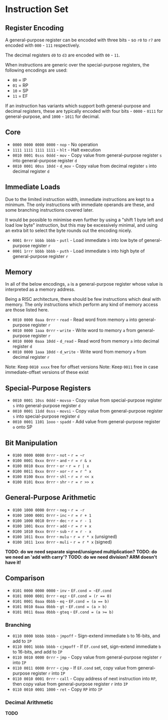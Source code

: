 # Instruction Set

## Register Encoding

A general-purpose register can be encoded with three bits - so `r0` to `r7` are encoded with
`000` - `111` respectively.

The decimal registers `d0` to `d3` are encoded with `00` - `11`.

When instructions are generic over the special-purpose registers, the following encodings are used:

- `00` = IP
- `01` = RP
- `10` = SP
- `11` = EF

If an instruction has variants which support both general-purpose and decimal registers, these are
typically encoded with four bits - `0000` - `0111` for general-purpose, and `1000` - `1011` for
decimal.

## Core

- `0000 0000 0000 0000` - `nop` - No operation
- `1111 1111 1111 1111` - `hlt` - Halt execution
- `0010 0001 0sss 0ddd` - `mov` - Copy value from general-purpose register `s` into general-purpose
  register `d`
- `0010 0001 00ss 10dd` - `d_mov` - Copy value from decimal register `s` into decimal register `d`

## Immediate Loads

Due to the limited instruction width, immediate instructions are kept to a minimum. The only
instructions with immediate operands are these, and some branching instructions covered later.

It would be possible to minimise even further by using a "shift 1 byte left and load low byte"
instruction, but this may be excessively minimal, and using an extra bit to select the byte rounds
out the encoding nicely.

- `0001 0rrr bbbb bbbb` - `putl` - Load immediate `b` into low byte of general-purpose register `r` 
- `0001 1rrr bbbb bbbb` - `puth` - Load immediate `b` into high byte of general-purpose register `r`

## Memory

In all of the below encodings, `a` is a general-purpose register whose value is interpreted as a
memory address.

Being a RISC architecture, there should be few instructions which deal with memory. The only
instructions which perform any kind of memory access are those listed here.

- `0010 0000 0aaa 0rrr` - `read` - Read word from memory `a` into general-purpose register `r`
- `0010 0000 1aaa 0rrr` - `write` - Write word to memory `a` from general-purpose register `r`
- `0010 0000 0aaa 10dd` - `d_read` - Read word from memory `a` into decimal register `d`
- `0010 0000 1aaa 10dd` - `d_write` - Write word from memory `a` from decimal register `r`

Note: Keep `0010 xxxx` free for offset versions 
Note: Keep `0011` free in case immediate-offset versions of these exist

## Special-Purpose Registers

- `0010 0001 10ss 0ddd` - `movso` - Copy value from special-purpose register `s` into general-purpose
register `d`
- `0010 0001 11dd 0sss` - `movsi` - Copy value from general-purpose register `s` into special-purpose
register `d`
- `0010 0001 1101 1ooo` - `spadd` - Add value from general-purpose register `o` onto SP

## Bit Manipulation

- `0100 0000 0000 0rrr` - `not` - `r = ~r`
- `0100 0001 0xxx 0rrr` - `and` - `r = r & x`
- `0100 0010 0xxx 0rrr` - `or` - `r = r | x`
- `0100 0011 0xxx 0rrr` - `xor` - `r = r ^ x`
- `0100 0100 0xxx 0rrr` - `shl` - `r = r << x`
- `0100 0101 0xxx 0rrr` - `shr` - `r = r >> x`

## General-Purpose Arithmetic

- `0100 1000 0000 0rrr` - `neg` - `r = -r`
- `0100 1000 0001 0rrr` - `inc` - `r = r + 1`
- `0100 1000 0010 0rrr` - `dec` - `r = r - 1`
- `0100 1001 0xxx 0rrr` - `add` - `r = r + x`
- `0100 1010 0xxx 0rrr` - `sub` - `r = r - x`
- `0100 1011 0xxx 0rrr` - `mulu` - `r = r * x` (unsigned)
- `0100 1011 1xxx 0rrr` - `muli` - `r = r * x` (signed)

**TODO: do we need separate signed/unsigned multiplication?**
**TODO: do we need an 'add with carry'?**
**TODO: do we need division? ARM doesn't have it!**

## Comparison

- `0101 0000 0000 0000` - `inv` - `EF.cond = ~EF.cond`
- `0101 0000 0001 0rrr` - `eqz` - `EF.cond = (r == 0)`
- `0101 0001 0aaa 0bbb` - `eq` - `EF.cond = (a == b)`
- `0101 0010 0aaa 0bbb` - `gt` - `EF.cond = (a > b)`
- `0101 0011 0aaa 0bbb` - `gteq` - `EF.cond = (a >= b)`

### Branching

- `0110 0000 bbbb bbbb` - `jmpoff` - Sign-extend immediate `b` to 16-bits, and add to `IP`
- `0110 0001 bbbb bbbb` - `cjmpoff` - If `EF.cond` set, sign-extend immediate `b` to 16-bits, and add
  to `IP`
- `0110 0010 0000 0rrr` - `jmp` - Copy value from general-purpose register `r` into `IP`
- `0110 0011 0000 0rrr` - `cjmp` - If `EF.cond` set, copy value from general-purpose register `r`
  into `IP`
- `0110 0010 0001 0rrr` - `call` - Copy address of next instruction into `RP`, then copy value from
  general-purpose register `r` into `IP`
- `0110 0010 0001 1000` - `ret` - Copy `RP` into `IP`

### Decimal Arithmetic

**TODO**
